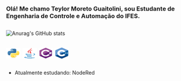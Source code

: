 ### Olá! Me chamo Teylor Moreto Guaitolini, sou Estudante de Engenharia de Controle e Automação do IFES.
##

![Anurag's GitHub stats](https://github-readme-stats.vercel.app/api?username=teylorguaitolini&count_private=true&show_icons=true&theme=dark)

<div style="display: inline_block"><br>
  <img align="center" alt="Teylor-Python" height="30" width="40" src="https://raw.githubusercontent.com/devicons/devicon/master/icons/python/python-original.svg">
  <img align="center" alt="Teylor-Java" height="30" width="40" src="https://raw.githubusercontent.com/devicons/devicon/master/icons/java/java-original.svg">
  <img align="center" alt="Teylor-Csharp" height="30" width="40" src="https://raw.githubusercontent.com/devicons/devicon/master/icons/csharp/csharp-original.svg">
  <img align="center" alt="Teylor-Cplusplus" height="30" width="40" src="https://raw.githubusercontent.com/devicons/devicon/master/icons/cplusplus/cplusplus-original.svg">
</div>

##
- Atualmente estudando: NodeRed
